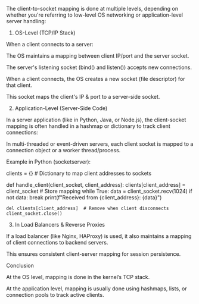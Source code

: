 The client-to-socket mapping is done at multiple levels, depending on whether you're referring to low-level OS networking or application-level server handling:

1. OS-Level (TCP/IP Stack)

When a client connects to a server:

The OS maintains a mapping between client IP/port and the server socket.

The server's listening socket (bind() and listen()) accepts new connections.

When a client connects, the OS creates a new socket (file descriptor) for that client.

This socket maps the client's IP & port to a server-side socket.


2. Application-Level (Server-Side Code)

In a server application (like in Python, Java, or Node.js), the client-socket mapping is often handled in a hashmap or dictionary to track client connections:

In multi-threaded or event-driven servers, each client socket is mapped to a connection object or a worker thread/process.

Example in Python (socketserver):

clients = {}  # Dictionary to map client addresses to sockets

def handle_client(client_socket, client_address):
    clients[client_address] = client_socket  # Store mapping
    while True:
        data = client_socket.recv(1024)
        if not data:
            break
        print(f"Received from {client_address}: {data}")

    del clients[client_address]  # Remove when client disconnects
    client_socket.close()


3. In Load Balancers & Reverse Proxies

If a load balancer (like Nginx, HAProxy) is used, it also maintains a mapping of client connections to backend servers.

This ensures consistent client-server mapping for session persistence.


Conclusion

At the OS level, mapping is done in the kernel’s TCP stack.

At the application level, mapping is usually done using hashmaps, lists, or connection pools to track active clients.
